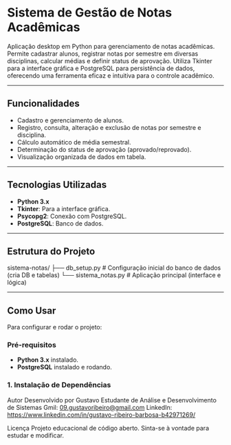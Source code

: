 # Sistema de Gestão de Notas Acadêmicas

Aplicação desktop em Python para gerenciamento de notas acadêmicas. Permite cadastrar alunos, registrar notas por semestre em diversas disciplinas, calcular médias e definir status de aprovação. Utiliza Tkinter para a interface gráfica e PostgreSQL para persistência de dados, oferecendo uma ferramenta eficaz e intuitiva para o controle acadêmico.

---

## Funcionalidades

* Cadastro e gerenciamento de alunos.
* Registro, consulta, alteração e exclusão de notas por semestre e disciplina.
* Cálculo automático de média semestral.
* Determinação do status de aprovação (aprovado/reprovado).
* Visualização organizada de dados em tabela.

---

## Tecnologias Utilizadas

* **Python 3.x**
* **Tkinter**: Para a interface gráfica.
* **Psycopg2**: Conexão com PostgreSQL.
* **PostgreSQL**: Banco de dados.

---

## Estrutura do Projeto

sistema-notas/
├── db_setup.py             # Configuração inicial do banco de dados (cria DB e tabelas)
└── sistema_notas.py        # Aplicação principal (interface e lógica)


---

## Como Usar

Para configurar e rodar o projeto:

### Pré-requisitos

* **Python 3.x** instalado.
* **PostgreSQL** instalado e rodando.

### 1. Instalação de Dependências

Autor
Desenvolvido por Gustavo
Estudante de Análise e Desenvolvimento de Sistemas
Gmil: 09.gustavoribeiro@gmail.com
LinkedIn: https://www.linkedin.com/in/gustavo-ribeiro-barbosa-b42971269/

Licença
Projeto educacional de código aberto. Sinta-se à vontade para estudar e modificar.

